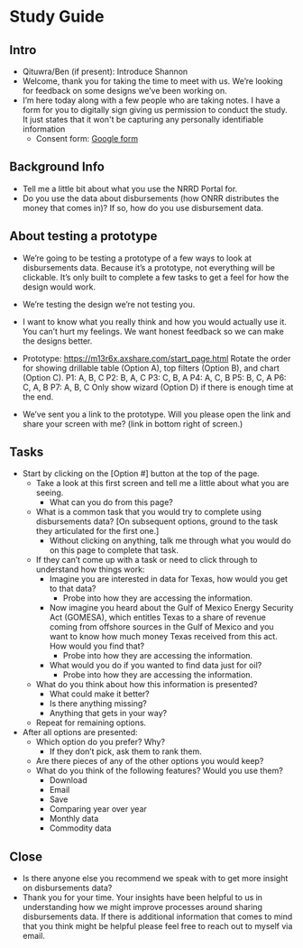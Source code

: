 # Study Guide

## Intro
* Qituwra/Ben (if present): Introduce Shannon
* Welcome, thank you for taking the time to meet with us.  We’re looking for feedback on some designs we’ve been working on.
* I’m here today along with a few people who are taking notes.  I have a form for you to digitally sign giving us permission to conduct the study. It just states that it won't be capturing any personally identifiable information 
  * Consent form: [Google form](https://docs.google.com/forms/d/e/1FAIpQLSenUo9tqJx7vCoM0egah927IkJO5WEQIEBckXgrOaGOxUjLqg/viewform)
## Background Info
* Tell me a little bit about what you use the NRRD Portal for.
* Do you use the data about disbursements (how ONRR distributes the money that comes in)? If so, how do you use disbursement data.
## About testing a prototype
* We’re going to be testing a prototype of a few ways to look at disbursements data.  Because it’s a prototype, not everything will be clickable.  It’s only built to complete a few tasks to get a feel for how the design would work.
* We’re testing the design we’re not testing you.
* I want to know what you really think and how you would actually use it.  You can’t hurt my feelings. We want honest feedback so we can make the designs better. 
* Prototype: https://m13r6x.axshare.com/start_page.html
Rotate the order for showing drillable table (Option A), top filters (Option B), and chart (Option C). 
P1: A, B, C
P2: B, A, C
P3: C, B, A
P4: A, C, B
P5: B, C, A
P6: C, A, B
P7: A, B, C
Only show wizard (Option D) if there is enough time at the end.

* We’ve sent you a link to the prototype.  Will you please open the link and share your screen with me?  (link in bottom right of screen.)


## Tasks
* Start by clicking on the [Option #] button at the top of the page.
  * Take a look at this first screen and tell me a little about what you are seeing.
    * What can you do from this page?
  * What is a common task that you would try to complete using disbursements data? [On subsequent options, ground to the task they articulated for the first one.]
    * Without clicking on anything, talk me through what you would do on this page to complete that task.
  * If they can’t come up with a task or need to click through to understand how things work:
    * Imagine you are interested in data for Texas, how would you get to that data?
      * Probe into how they are accessing the information.
    * Now imagine you heard about the Gulf of Mexico Energy Security Act (GOMESA), which entitles Texas to a share of revenue coming from offshore sources in the Gulf of Mexico and you want to know how much money Texas received from this act.  How would you find that?
      * Probe into how they are accessing the information.
    * What would you do if you wanted to find data just for oil?
      * Probe into how they are accessing the information.
  * What do you think about how this information is presented?
    * What could make it better?
    * Is there anything missing?
    * Anything that gets in your way?
  * Repeat for remaining options.
* After all options are presented:
  * Which option do you prefer? Why?
    * If they don’t pick, ask them to rank them.
  * Are there pieces of any of the other options you would keep?
  * What do you think of the following features?  Would you use them?
    * Download
    * Email
    * Save
    * Comparing year over year
    * Monthly data
    * Commodity data


## Close
* Is there anyone else you recommend we speak with to get more insight on disbursements data?
* Thank you for your time. Your insights have been helpful to us in understanding how we might improve processes around sharing disbursements data. If there is additional information that comes to mind that you think might be helpful please feel free to reach out to myself via email.

